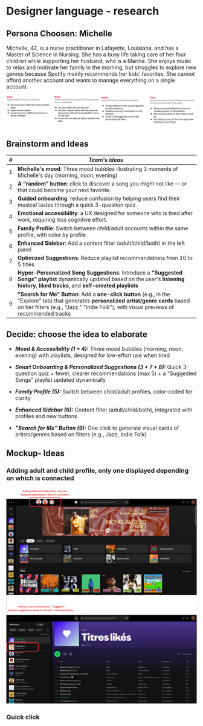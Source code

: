 # Designer language - research

## Persona Choosen: Michelle
Michelle, 42, is a nurse practitioner in Lafayette, Louisiana, and has a Master of Science in Nursing. She has a busy life taking care of her four children while supporting her husband, who is a Marine. She enjoys music to relax and motivate her family in the morning, but struggles to explore new genres because Spotify mainly recommends her kids’ favorites. She cannot afford another account and wants to manage everything on a single account

![Design](https://github.com/vlldnt/designer_language/blob/main/images/michelle.png?raw=true)


## Brainstorm and Ideas

| #   | ***Team's ideas***                                                                 |
|-----|----------------------------------------------------------------------|
| 1   | **Michelle's mood**: Three mood bubbles illustrating 3 moments of Michelle's day (morning, noon, evening)                                            |
| 2   | **A “random” button**: click to discover a song you might not like — or that could become your next favorite. |
| 3   | **Guided onboarding**: reduce confusion by helping users find their musical tastes through a quick 3-question quiz.   |
| 4   | **Emotional accessibility**: a UX designed for someone who is tired after work, requiring less cognitive effort.              |
| 5   | **Family Profile**: Switch between child/adult accounts within the same profile, with color by profile         |
| 6   | **Enhanced Sidebar**: Add a content filter (adult/child/both) in the left panel         |
| 7   | **Optimized Suggestions**: Reduce playlist recommendations from 10 to 5 titles          |
| 8   | **Hyper-Personalized Song Suggestions**: Introduce a **"Suggested Songs" playlist** dynamically updated based on the user's **listening history**, **liked tracks**, and **self-created playlists** |
| 9   | **"Search for Me" Button**: Add a **one-click button** (e.g., in the "Explore" tab) that generates **personalized artist/genre cards** based on her filters (e.g., "Jazz," "Indie Folk"), with visual previews of recommended tracks |



## Decide: choose the idea to elaborate

- ***Mood & Accessibility (1 + 4):***
Three mood bubbles (morning, noon, evening) with playlists, designed for low-effort use when tired

- ***Smart Onboarding & Personalized Suggestions (3 + 7 + 8):***
Quick 3-question quiz + fewer, clearer recommendations (max 5) + a “Suggested Songs” playlist updated dynamically

- ***Family Profile (5):***
Switch between child/adult profiles, color-coded for clarity

- ***Enhanced Sidebar (6):***
Content filter (adult/child/both), integrated with profiles and new buttons

- ***"Search for Me" Button (9):***
One click to generate visual cards of artists/genres based on filters (e.g., Jazz, Indie Folk)


## Mockup- Ideas

### Adding adult and child profile, only one displayed depending on which is connected

![Different Profiles](https://github.com/vlldnt/designer_language/blob/main/images/profile_UX.png?raw=true)
![Suggestions Playlist](https://github.com/vlldnt/designer_language/blob/main/images/suggestions_playlist.png?raw=true)



### Quick click

